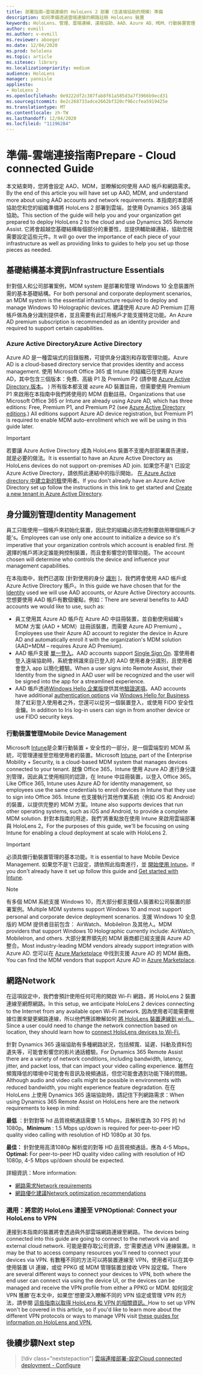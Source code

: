 ```yaml
---
title: 部署指南–雲端連接的 HoloLens 2 部署（含遠端協助的規模）準備
description: 如何準備透過雲端連接的網路註冊 HoloLens 裝置
keywords: HoloLens、管理、雲端連線、遠端協助、AAD、Azure AD、MDM、行動裝置管理
author: evmill
ms.author: v-evmill
ms.reviewer: aboeger
ms.date: 12/04/2020
ms.prod: hololens
ms.topic: article
ms.sitesec: library
ms.localizationpriority: medium
audience: HoloLens
manager: yannisle
appliesto:
- HoloLens 2
ms.openlocfilehash: 0e9222df2c387fab8f61a585d3a7f3966b9ecd31
ms.sourcegitcommit: 8e2c268733adce2662bf320cf96ccfea5919425e
ms.translationtype: MT
ms.contentlocale: zh-TW
ms.lasthandoff: 12/04/2020
ms.locfileid: "11196284"
---
```

# <span data-ttu-id="9fd40-104">準備-雲端連接指南</span><span class="sxs-lookup"><span data-stu-id="9fd40-104">Prepare - Cloud connected Guide</span></span>

<span data-ttu-id="9fd40-105">本文結束時，您將會設定 AAD、MDM，並瞭解如何使用 AAD 帳戶和網路需求。</span><span class="sxs-lookup"><span data-stu-id="9fd40-105">By the end of this article you will have set up AAD, MDM, and understand more about using AAD accounts and network requirements.</span></span> <span data-ttu-id="9fd40-106">本指南的本節將協助您和您的組織準備將 HoloLens 2 部署到雲端，並使用 Dynamics 365 遠端協助。</span><span class="sxs-lookup"><span data-stu-id="9fd40-106">This section of the guide will help you and your organization get prepared to deploy HoloLens 2 to the cloud and use Dynamics 365 Remote Assist.</span></span> <span data-ttu-id="9fd40-107">它將會超越您基礎結構每個部分的重要性，並提供輔助線連結，協助您視需要設定這些元件。</span><span class="sxs-lookup"><span data-stu-id="9fd40-107">It will go over the importance of each piece of your infrastructure as well as providing links to guides to help you set up those pieces as needed.</span></span>

## <span data-ttu-id="9fd40-108">基礎結構基本資訊</span><span class="sxs-lookup"><span data-stu-id="9fd40-108">Infrastructure Essentials</span></span>

<span data-ttu-id="9fd40-109">針對個人和公司部署案例，MDM system 是部署和管理 Windows 10 全息裝置所需的基本基礎結構。</span><span class="sxs-lookup"><span data-stu-id="9fd40-109">For both personal and corporate deployment scenarios, an MDM system is the essential infrastructure required to deploy and manage Windows 10 Holographic devices.</span></span> <span data-ttu-id="9fd40-110">建議使用 Azure AD Premium 訂用帳戶做為身分識別提供者，並且需要有此訂用帳戶才能支援特定功能。</span><span class="sxs-lookup"><span data-stu-id="9fd40-110">An Azure AD premium subscription is recommended as an identity provider and required to support certain capabilities.</span></span>

### <span data-ttu-id="9fd40-111">Azure Active Directory</span><span class="sxs-lookup"><span data-stu-id="9fd40-111">Azure Active Directory</span></span>

<span data-ttu-id="9fd40-112">Azure AD 是一種雲端式的目錄服務，可提供身分識別和存取管理功能。</span><span class="sxs-lookup"><span data-stu-id="9fd40-112">Azure AD is a cloud-based directory service that provides identity and access management.</span></span> <span data-ttu-id="9fd40-113">使用 Microsoft Office 365 或 Intune 的組織已在使用 Azure AD，其中包含三個版本：免費、高級 P1 及 Premium P2 (請參閱 [Azure Active Directory 版本](https://azure.microsoft.com/documentation/articles/active-directory-editions)。 ) 所有版本都支援 azure AD 裝置註冊，但需要使用 Premium P1 來啟用在本指南中我們將使用的 MDM 自動註冊。</span><span class="sxs-lookup"><span data-stu-id="9fd40-113">Organizations that use Microsoft Office 365 or Intune are already using Azure AD, which has three editions: Free, Premium P1, and Premium P2 (see [Azure Active Directory editions](https://azure.microsoft.com/documentation/articles/active-directory-editions).) All editions support Azure AD device registration, but Premium P1 is required to enable MDM auto-enrollment which we will be using in this guide later.</span></span>

> [!IMPORTANT]
> <span data-ttu-id="9fd40-114">若要讓 Azure Active Directory 成為 HoloLens 裝置不支援內部部署廣告連接，就是必要的做法。</span><span class="sxs-lookup"><span data-stu-id="9fd40-114">It is essential to have an Azure Active Directory as HoloLens devices do not support on-premises AD join.</span></span> <span data-ttu-id="9fd40-115">如果您不是&#39;t 已設定 Azure Active Directory，請依照此連結中的指示開始， [在 Azure Active directory 中建立新的租](https://docs.microsoft.com/azure/active-directory/fundamentals/active-directory-access-create-new-tenant)使用者。</span><span class="sxs-lookup"><span data-stu-id="9fd40-115">If you don&#39;t already have an Azure Active Directory set up follow the instructions in this link to get started and [Create a new tenant in Azure Active Directory](https://docs.microsoft.com/azure/active-directory/fundamentals/active-directory-access-create-new-tenant).</span></span>

## <span data-ttu-id="9fd40-116">身分識別管理</span><span class="sxs-lookup"><span data-stu-id="9fd40-116">Identity Management</span></span>

<span data-ttu-id="9fd40-117">員工只能使用一個帳戶來初始化裝置，因此您的組織必須先控制要啟用哪個帳戶才能&#39;s。</span><span class="sxs-lookup"><span data-stu-id="9fd40-117">Employees can use only one account to initialize a device so it&#39;s imperative that your organization controls which account is enabled first.</span></span> <span data-ttu-id="9fd40-118">所選擇的帳戶將決定誰能夠控制裝置，而且會影響您的管理功能。</span><span class="sxs-lookup"><span data-stu-id="9fd40-118">The account chosen will determine who controls the device and influence your management capabilities.</span></span>

<span data-ttu-id="9fd40-119">在本指南中，我們已選取 [針對使用的身分 [識別](https://docs.microsoft.com/hololens/hololens-identity) ]，我們將會使用 AAD 帳戶或 Azure Active Directory 帳戶。</span><span class="sxs-lookup"><span data-stu-id="9fd40-119">In this guide we have chosen that for the [Identity](https://docs.microsoft.com/hololens/hololens-identity) used we will use AAD accounts, or Azure Active Directory accounts.</span></span> <span data-ttu-id="9fd40-120">您想要使用 AAD 帳戶有數個優點，例如：</span><span class="sxs-lookup"><span data-stu-id="9fd40-120">There are several benefits to AAD accounts we would like to use, such as:</span></span>

- <span data-ttu-id="9fd40-121">員工使用其 Azure AD 帳戶在 Azure AD 中註冊裝置，並自動使用組織&#39;s MDM 方案 (AAD + MDM）註冊該裝置，而需要 Azure AD Premium) 。</span><span class="sxs-lookup"><span data-stu-id="9fd40-121">Employees use their Azure AD account to register the device in Azure AD and automatically enroll it with the organization&#39;s MDM solution (AAD+MDM – requires Azure AD Premium).</span></span>
- <span data-ttu-id="9fd40-122">AAD 帳戶支援 [單一登入](https://docs.microsoft.com/azure/active-directory/manage-apps/what-is-single-sign-on)。</span><span class="sxs-lookup"><span data-stu-id="9fd40-122">AAD accounts support [Single Sign On](https://docs.microsoft.com/azure/active-directory/manage-apps/what-is-single-sign-on).</span></span> <span data-ttu-id="9fd40-123">當使用者登入遠端協助時，系統會辨識來自已登入的 AAD 使用者身分識別，且使用者會登入 app 以簡化體驗。</span><span class="sxs-lookup"><span data-stu-id="9fd40-123">When a user signs into Remote Assist, their Identity from the signed in AAD user will be recognized and the user will be signed into the app for a streamlined experience.</span></span>
- <span data-ttu-id="9fd40-124">AAD 帳戶透過[Windows Hello 企業版](https://docs.microsoft.com/windows/security/identity-protection/hello-for-business/hello-identity-verification)提供其他[驗證選項](https://docs.microsoft.com/hololens/hololens-identity)。</span><span class="sxs-lookup"><span data-stu-id="9fd40-124">AAD accounts have additional [authentication options](https://docs.microsoft.com/hololens/hololens-identity) via [Windows Hello for Business](https://docs.microsoft.com/windows/security/identity-protection/hello-for-business/hello-identity-verification).</span></span> <span data-ttu-id="9fd40-125">除了虹彩登入使用者之外，您還可以從另一個裝置登入，或使用 FIDO 安全性金鑰。</span><span class="sxs-lookup"><span data-stu-id="9fd40-125">In addition to Iris log-in users can sign in from another device or use FIDO security keys.</span></span>

### <span data-ttu-id="9fd40-126">行動裝置管理</span><span class="sxs-lookup"><span data-stu-id="9fd40-126">Mobile Device Management</span></span>

<span data-ttu-id="9fd40-127">Microsoft [Intune](https://docs.microsoft.com/mem/intune/fundamentals/what-is-intune)是企業行動裝置 + 安全性的一部分，是一個雲端型的 MDM 系統，可管理連接至您租使用者的裝置。</span><span class="sxs-lookup"><span data-stu-id="9fd40-127">Microsoft [Intune](https://docs.microsoft.com/mem/intune/fundamentals/what-is-intune), part of the Enterprise Mobility + Security, is a cloud-based MDM system that manages devices connected to your tenant.</span></span> <span data-ttu-id="9fd40-128">就像 Office 365，Intune 使用 Azure AD 進行身分識別管理，因此員工使用相同的認證，在 Intune 中註冊裝置，以登入 Office 365。</span><span class="sxs-lookup"><span data-stu-id="9fd40-128">Like Office 365, Intune uses Azure AD for identity management, so employees use the same credentials to enroll devices in Intune that they use to sign into Office 365.</span></span> <span data-ttu-id="9fd40-129">Intune 也支援執行其他作業系統（例如 iOS 和 Android）的裝置，以提供完整的 MDM 方案。</span><span class="sxs-lookup"><span data-stu-id="9fd40-129">Intune also supports devices that run other operating systems, such as iOS and Android, to provide a complete MDM solution.</span></span> <span data-ttu-id="9fd40-130">針對本指南的用途，我們&#39;將重點放在使用 Intune 來啟用雲端部署與 HoloLens 2。</span><span class="sxs-lookup"><span data-stu-id="9fd40-130">For the purposes of this guide, we&#39;ll be focusing on using Intune for enabling a cloud deployment at scale with HoloLens 2.</span></span>

> [!IMPORTANT]
> <span data-ttu-id="9fd40-131">必須具備行動裝置管理的基本功能。</span><span class="sxs-lookup"><span data-stu-id="9fd40-131">It is essential to have Mobile Device Management.</span></span> <span data-ttu-id="9fd40-132">如果您不是&#39;t 已設定，請依照此指南進行，並 [開始使用 Intune](https://docs.microsoft.com/mem/intune/fundamentals/free-trial-sign-up)。</span><span class="sxs-lookup"><span data-stu-id="9fd40-132">If you don&#39;t already have it set up follow this guide and [Get started with Intune](https://docs.microsoft.com/mem/intune/fundamentals/free-trial-sign-up).</span></span>

> [!NOTE]
> <span data-ttu-id="9fd40-133">有多個 MDM 系統支援 Windows 10，而大部分都支援個人裝置和公司裝置的部署案例。</span><span class="sxs-lookup"><span data-stu-id="9fd40-133">Multiple MDM systems support Windows 10 and most support personal and corporate device deployment scenarios.</span></span> <span data-ttu-id="9fd40-134">支援 Windows 10 全息版的 MDM 提供者目前包含： AirWatch、MobileIron 及其他人。</span><span class="sxs-lookup"><span data-stu-id="9fd40-134">MDM providers that support Windows 10 Holographic currently include: AirWatch, MobileIron, and others.</span></span> <span data-ttu-id="9fd40-135">大部分業界領先的 MDM 廠商都已經支援與 Azure AD 整合。</span><span class="sxs-lookup"><span data-stu-id="9fd40-135">Most industry-leading MDM vendors already support integration with Azure AD.</span></span> <span data-ttu-id="9fd40-136">您可以在 [Azure Marketplace](https://azure.microsoft.com/marketplace/) 中找到支援 Azure AD 的 MDM 廠商。</span><span class="sxs-lookup"><span data-stu-id="9fd40-136">You can find the MDM vendors that support Azure AD in [Azure Marketplace](https://azure.microsoft.com/marketplace/).</span></span>

## <span data-ttu-id="9fd40-137">網路</span><span class="sxs-lookup"><span data-stu-id="9fd40-137">Network</span></span>

<span data-ttu-id="9fd40-138">在這項設定中，我們會預計使用任何可用的開啟 Wi-Fi 網路，將 HoloLens 2 裝置連線至網際網路。</span><span class="sxs-lookup"><span data-stu-id="9fd40-138">In this setup, we anticipate HoloLens 2 devices connecting to the Internet from any available open Wi-Fi network.</span></span> <span data-ttu-id="9fd40-139">因為使用者可能需要根據位置來變更網路連線，所以他們應該瞭解如何 [將 HoloLens 裝置連線到 wi-fi。](https://docs.microsoft.com/hololens/hololens-network)</span><span class="sxs-lookup"><span data-stu-id="9fd40-139">Since a user could need to change the network connection based on location, they should learn how to [connect HoloLens devices to Wi-Fi.](https://docs.microsoft.com/hololens/hololens-network)</span></span>

<span data-ttu-id="9fd40-140">針對 Dynamics 365 遠端協助有多種網路狀況，包括頻寬、延遲、抖動及資料包遺失等，可能會影響您的影片通話體驗。</span><span class="sxs-lookup"><span data-stu-id="9fd40-140">For Dynamics 365 Remote Assist there are a variety of network conditions, including bandwidth, latency, jitter, and packet loss, that can impact your video calling experience.</span></span> <span data-ttu-id="9fd40-141">雖然在頻寬降低的環境中可能會有音訊及視頻通話，但您可能會遇到功能下降的問題。</span><span class="sxs-lookup"><span data-stu-id="9fd40-141">Although audio and video calls might be possible in environments with reduced bandwidth, you might experience feature degradation.</span></span> <span data-ttu-id="9fd40-142">在在 HoloLens 上使用 Dynamics 365 遠端協助時，請記住下列網路需求：</span><span class="sxs-lookup"><span data-stu-id="9fd40-142">When using Dynamics 365 Remote Assist on HoloLens here are the network requirements to keep in mind:</span></span>

<span data-ttu-id="9fd40-143">**最低** ：針對對等 hd 品質視頻通話需要 1.5 Mbps，且解析度為 30 FPS 的 hd 1080p。</span><span class="sxs-lookup"><span data-stu-id="9fd40-143">**Minimum** : 1.5 Mbps up/down is required for peer-to-peer HD quality video calling with resolution of HD 1080p at 30 fps.</span></span>

<span data-ttu-id="9fd40-144">**最佳：** 針對使用高清1080p 解析度的對等 HD 品質視頻通話，應為 4-5 Mbps。</span><span class="sxs-lookup"><span data-stu-id="9fd40-144">**Optimal:** For peer-to-peer HD quality video calling with resolution of HD 1080p, 4-5 Mbps up/down should be expected.</span></span>

<span data-ttu-id="9fd40-145">詳細資訊：</span><span class="sxs-lookup"><span data-stu-id="9fd40-145">More information:</span></span>

- [<span data-ttu-id="9fd40-146">網路需求</span><span class="sxs-lookup"><span data-stu-id="9fd40-146">Network requirements</span></span>](https://docs.microsoft.com/dynamics365/mixed-reality/remote-assist/requirements#network-requirements)
- [<span data-ttu-id="9fd40-147">網路優化建議</span><span class="sxs-lookup"><span data-stu-id="9fd40-147">Network optimization recommendations</span></span>](https://docs.microsoft.com/dynamics365/mixed-reality/remote-assist/requirements#dynamics-365-remote-assist-hololens)

### <span data-ttu-id="9fd40-148">選用：將您的 HoloLens 連接至 VPN</span><span class="sxs-lookup"><span data-stu-id="9fd40-148">Optional: Connect your HoloLens to VPN</span></span>

<span data-ttu-id="9fd40-149">連接到本指南的裝置將會透過與外部雲端網路連線至網路。</span><span class="sxs-lookup"><span data-stu-id="9fd40-149">The devices being connected into this guide are going to connect to the network via and external cloud network.</span></span> <span data-ttu-id="9fd40-150">可能是要存取公司資源，您&#39;需要透過 VPN 連線裝置。</span><span class="sxs-lookup"><span data-stu-id="9fd40-150">It may be that to access company resources you&#39;ll need to connect your devices via VPN.</span></span> <span data-ttu-id="9fd40-151">有數種不同的方法可以將裝置連線至 VPN，使用者可以在其中使用裝置 UI 連線，或從 PPKG 或 MDM 管理裝置並接收 VPN 設定檔。</span><span class="sxs-lookup"><span data-stu-id="9fd40-151">There are several different ways to connect your devices to VPN, both where the end user can connect via using the device UI, or the devices can be managed and receive the VPN profile from either a PPKG or MDM.</span></span> <span data-ttu-id="9fd40-152">如何設定 VPN 獲勝&#39;在本文中，如果您&#39;想要深入瞭解不同的 VPN 協定或管理 VPN 的方法，請參閱 [這些指南以取得 HoloLens 和 VPN 的相關資訊。](https://docs.microsoft.com/hololens/hololens-network#vpn)</span><span class="sxs-lookup"><span data-stu-id="9fd40-152">How to set up VPN won&#39;t be covered in this article, so if you&#39;d like to learn more about the different VPN protocols or ways to manage VPN visit [these guides for information on HoloLens and VPN.](https://docs.microsoft.com/hololens/hololens-network#vpn)</span></span>

## <span data-ttu-id="9fd40-153">後續步驟</span><span class="sxs-lookup"><span data-stu-id="9fd40-153">Next step</span></span>

> [!div class="nextstepaction"]
> [<span data-ttu-id="9fd40-154">雲端連接部署-設定</span><span class="sxs-lookup"><span data-stu-id="9fd40-154">Cloud connected deployment - Configure</span></span>](hololens2-cloud-connected-configure.md)
